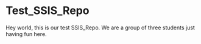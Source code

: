 # Test_SSIS_Repo
Hey world, this is our test SSIS_Repo. We are a group of three students just having fun here. 
